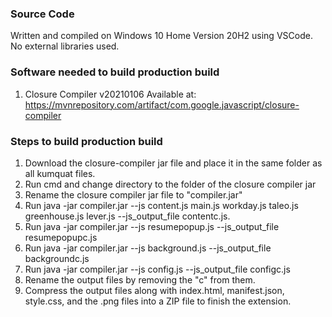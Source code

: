 ### Source Code
Written and compiled on Windows 10 Home Version 20H2 using VSCode. No external libraries used.

### Software needed to build production build
1. Closure Compiler v20210106
Available at: https://mvnrepository.com/artifact/com.google.javascript/closure-compiler 

### Steps to build production build
1. Download the closure-compiler jar file and place it in the same folder as all kumquat files.
2. Run cmd and change directory to the folder of the closure compiler jar
3. Rename the closure compiler jar file to "compiler.jar"
4. Run java -jar compiler.jar --js content.js main.js workday.js taleo.js greenhouse.js lever.js --js_output_file contentc.js.
5. Run java -jar compiler.jar --js resumepopup.js --js_output_file resumepopupc.js
6. Run java -jar compiler.jar --js background.js --js_output_file backgroundc.js
7. Run java -jar compiler.jar --js config.js --js_output_file configc.js
8. Rename the output files by removing the "c" from them. 
9. Compress the output files along with index.html, manifest.json, style.css, and the .png files into a ZIP file to finish the extension.
